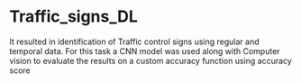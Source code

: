# Traffic_signs_DL
It resulted in identification of Traffic control signs using regular and temporal data.
For this task a CNN model was used along with Computer vision to evaluate the results on a custom accuracy function using accuracy score
